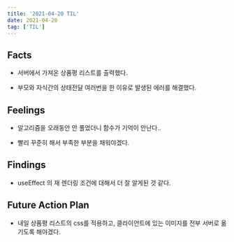 ```yaml
---
title: '2021-04-20 TIL'
date: 2021-04-20
tag: ['TIL']
---
```


## Facts

- 서버에서 가져온 상품평 리스트를 출력했다.

- 부모와 자식간의 상태전달 여러번을 한 이유로 발생된 에러를 해결했다.

## Feelings

- 알고리즘을 오래동안 안 풀었더니 함수가 기억이 안난다..

- 빨리 꾸준히 해서 부족한 부분을 채워야겠다.

## Findings

- useEffect 의 재 렌더링 조건에 대해서 더 잘 알게된 것 같다.

## Future Action Plan

- 내일 상품평 리스트의 css를 적용하고, 클라이언트에 있는 이미지를 전부 서버로 옮기도록 해야겠다.
